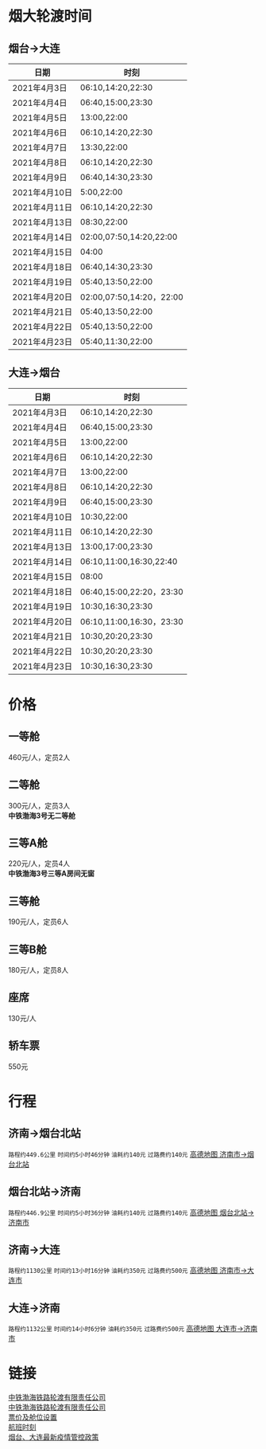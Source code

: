 # 烟大轮渡时间

## 烟台->大连

| 日期         | 时刻                      |
| ---------- | ----------------------- |
| 2021年4月3日 | 06:10,14:20,22:30       |
| 2021年4月4日 | 06:40,15:00,23:30       |
| 2021年4月5日 | 13:00,22:00       |
| 2021年4月6日 | 06:10,14:20,22:30       |
| 2021年4月7日 | 13:30,22:00       |
| 2021年4月8日 | 06:10,14:20,22:30       |
| 2021年4月9日 | 06:40,14:30,23:30       |
| 2021年4月10日 | 5:00,22:00       |
| 2021年4月11日 | 06:10,14:20,22:30       |
| 2021年4月13日 | 08:30,22:00       |
| 2021年4月14日 | 02:00,07:50,14:20,22:00       |
| 2021年4月15日 | 04:00       |
| 2021年4月18日 | 06:40,14:30,23:30      |
| 2021年4月19日 | 05:40,13:50,22:00      |
| 2021年4月20日 | 02:00,07:50,14:20，22:00      |
| 2021年4月21日 | 05:40,13:50,22:00      |
| 2021年4月22日 | 05:40,13:50,22:00      |
| 2021年4月23日 | 05:40,11:30,22:00      |

## 大连->烟台

| 日期         | 时刻                      |
| ---------- | ----------------------- |
| 2021年4月3日 | 06:10,14:20,22:30       |
| 2021年4月4日 | 06:40,15:00,23:30       |
| 2021年4月5日 | 13:00,22:00       |
| 2021年4月6日 | 06:10,14:20,22:30       |
| 2021年4月7日 | 13:00,22:00       |
| 2021年4月8日 | 06:10,14:20,22:30       |
| 2021年4月9日 | 06:40,15:00,23:30       |
| 2021年4月10日 | 10:30,22:00       |
| 2021年4月11日 | 06:10,14:20,22:30       |
| 2021年4月13日 | 13:00,17:00,23:30       |
| 2021年4月14日 | 06:10,11:00,16:30,22:40       |
| 2021年4月15日 | 08:00       |
| 2021年4月18日 | 06:40,15:00,22:20，23:30      |
| 2021年4月19日 | 10:30,16:30,23:30      |
| 2021年4月20日 | 06:10,11:00,16:30，23:30      |
| 2021年4月21日 | 10:30,20:20,23:30      |
| 2021年4月22日 | 10:30,20:20,23:30      |
| 2021年4月23日 | 10:30,16:30,23:30      |

# 价格

## 一等舱

460元/人，定员2人

## 二等舱

300元/人，定员3人<br>
**中铁渤海3号无二等舱**

## 三等A舱

220元/人，定员4人<br>
**中铁渤海3号三等A房间无窗**

## 三等舱

190元/人，定员6人<br>

## 三等B舱

180元/人，定员8人<br>

## 座席

130元/人<br>

## 轿车票

550元

# 行程

## 济南->烟台北站

`路程约449.6公里` `时间约5小时46分钟` `油耗约140元` `过路费约140元` [高德地图 济南市->烟台北站](https://ditu.amap.com/dir?from[adcode]=370100&from[name]=山东省济南市&from[id]=3701001559135165460&from[poitype]=&from[lnglat]=117.12009799999998,36.6512&from[modxy]=&to[name]=烟台北站&to[lnglat]=121.390375,37.588608&to[id]=B02170RTR6-to&to[poitype]=&to[adcode]=370600&to[modxy]=121.390375,37.588608&type=car&policy=1)

## 烟台北站->济南

`路程约446.9公里` `时间约5小时36分钟` `油耗约140元` `过路费约140元` [高德地图 烟台北站->济南市](https://ditu.amap.com/dir?from[name]=烟台北站&from[lnglat]=121.390375,37.588608&from[id]=B02170RTR6-from&from[poitype]=&from[adcode]=370600&from[modxy]=121.390375,37.588608&to[adcode]=370100&to[name]=山东省济南市&to[id]=3701001559135278518&to[poitype]=&to[lnglat]=117.12009799999998,36.6512&to[modxy]=&type=car&policy=1)

## 济南->大连

`路程约1130公里` `时间约13小时16分钟` `油耗约350元` `过路费约500元` [高德地图 济南市->大连市](https://amap.com/dir?from[adcode]=370100&from[name]=山东省济南市&from[id]=3701001599322222783&from[poitype]=&from[lnglat]=117.12009799999998,36.6512&from[modxy]=&to[adcode]=210200&to[name]=辽宁省大连市&to[id]=2102001599322226005&to[poitype]=&to[lnglat]=121.61862200000002,38.91459&to[modxy]=&type=car&policy=1)

## 大连->济南

`路程约1132公里` `时间约14小时6分钟` `油耗约350元` `过路费约500元` [高德地图 大连市->济南市](https://amap.com/dir?from[adcode]=210200&from[name]=辽宁省大连市&from[id]=2102001599322226005-to&from[poitype]=&from[lnglat]=121.61862200000002,38.91459&from[modxy]=&to[adcode]=370100&to[name]=山东省济南市&to[id]=3701001599322222783-from&to[poitype]=&to[lnglat]=117.12009799999998,36.6512&to[modxy]=&type=car&policy=1)

# 链接

[中铁渤海铁路轮渡有限责任公司](https://www.4000535411.com)<br>
[中铁渤海铁路轮渡有限责任公司](http://ship.ly.com/shipzhongtie/#/home)<br>
[票价及舱位设置](https://mp.weixin.qq.com/s/cB9rNuZuINcncSXHugTx3A)<br>
[航班时刻](https://mp.weixin.qq.com/s/tbz23zq6q23UxWU0XR1aQg)<br>
[烟台、大连最新疫情管控政策](https://mp.weixin.qq.com/s/uri1jSlkMr7xuxFNDJhUQg)